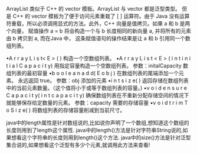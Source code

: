 ArrayList 类似于 C++ 的 vector 模板。ArrayList 与 vector 都是泛型类型。 但 是 C++ 的 vector 模板为了便于访问元素重栽了 [ ] 运算符。由于 Java 没有运算符重载，所以必须调用显式的方法。此外，C++ 向量是值拷贝。如果 a 和 b 是两个向量， 賦值操作 a = b 将会构造一个与 b 长度相同的新向量 a, 并将所有的元素由 b 拷贝到 a, 而在Java 中， 这条赋值语句的操作结果是让 a 和 b 引用同一个数组列表。

•A r r a y L i s t< E > ( )
构造一个空数组列表。 •A r r a y L i s t < E > ( i n t i n i t i a l C a p a c i t y)
用指定容量构造一个空数组列表。
参数：initalCapacity 数组列表的最初容量
•b o o l e a n a d d( E o b j )
在数组列表的尾端添加一个元素。 永远返回 true。
参数：obj 添加的元素
•i n t s i z e( )
返回存储在数组列表中的当前元素数量。（这个值将小于或等于数组列表的容量。) •v o i d e n s u r e C a p a c i t y( i n t c a p a c i t y)
确保数组列表在不重新分配存储空间的情况下就能够保存给定数量的元素。
参数：capacity 需要的存储容量
•v o i d t r i m T o S i z e( )
将数组列表的存储容量削减到当前尺寸。

java中的length属性是针对数组说的,比如说你声明了一个数组,想知道这个数组的长度则用到了length这个属性.
java中的length()方法是针对字符串String说的,如果想看这个字符串的长度则用到length()这个方法.
java中的size()方法是针对泛型集合说的,如果想看这个泛型有多少个元素,就调用此方法来查看!
